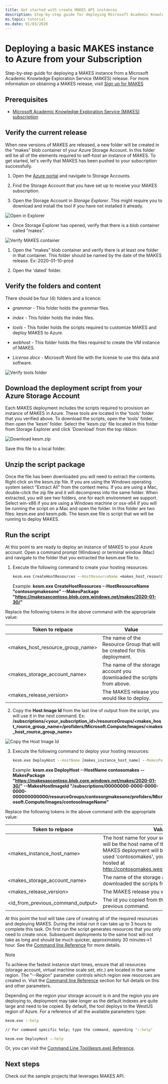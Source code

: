```yaml
---
title: Get started with create MAKES API instances
description: Step-by-step guide for deploying Microsoft Academic Knowledge Exploration Service(MAKES) APIs using MAKES management tool.
ms.topic: tutorial
ms.date: 01/03/2020
---
```


# Deploying a basic MAKES instance to Azure from your Subscription

 Step-by-step guide for deploying a MAKES instance from a Microsoft Academic Knowledge Exploration Service (MAKES) release. For more information on obtaining a MAKES release, visit [Sign up for MAKES](get-started-setup-provisioning.md)

## Prerequisites

- [Microsoft Academic Knowledge Exploration Service (MAKES) subscription](get-started-setup-provisioning.md)

## Verify the current release

When new versions of MAKES are released, a new folder will be created in the "makes" blob container of your Azure Storage Account.  In this folder will be all of the elements required to self-host an instance of MAKES.  To get started, let's verify that MAKES has been pushed to your subscription successfully.

1. Open the [Azure portal](https://portal.azure.com) and navigate to Storage Accounts.

2. Find the Storage Account that you have set up to receive your MAKES subscription.

3. Open the Storage Account in *Storage Explorer*.  This might require you to download and install the tool if you have not installed it already.

![Open in Explorer](media/get-started-open-storage-account.png)

- Once Storage Explorer has opened, verify that there is a blob container called "makes".

![Verify MAKES container](media/get-started-verify-makes-container.png)

1. Open the "makes" blob container and verify there is at least one folder in that container.  This folder should be named by the date of the MAKES release.  Ex: 2020-01-10-prod

2. Open the 'dated' folder.

## Verify the folders and content

There should be four (4) folders and a licence:

- *grammar* - This folder holds the grammar files.

- *index* - This folder holds the index files.

- *tools* - This folder holds the scripts required to customize MAKES and deploy MAKES to Azure.

- *webhost* - This folder holds the files required to create the VM instance of MAKES.

- *License.docx* - Microsoft Word file with the license to use this data and software.

![Verify tools folder](media/get-started-tools-folder.png)

## Download the deployment script from your Azure Storage Account

Each MAKES deployment includes the scripts required to provision an instance of MAKES in Azure.  These tools are located in the 'tools' folder that you verified above.  To download the scripts, open the 'tools' folder, then open the 'kesm' folder.  Select the 'kesm.zip' file located in this folder from Storage Explorer and click 'Download' from the top ribbon:

![Download kesm.zip](media/get-started-download-kesm.png)

Save this file to a local folder.

## Unzip the script package

Once the file has been downloaded you will need to extract the contents.  Right click on the kesm.zip file.  If you are using the Windows operating system select "Extract All" from the context menu.  If you are using a Mac, double-click the zip file and it will decompress into the same folder.  When extracted, you will see two folders, one for each environment we support.  Select win-x86 if you are using a Windows machine or osx-x64 if you will be running the script on a Mac and open the folder.  In this folder are two files: kesm.exe and kesm.pdb.  The kesm.exe file is script that we will be running to deploy MAKES.

## Run the script

At this point to are ready to deploy an instance of MAKES to your Azure account.  Open a command prompt (Windows) or terminal window (Mac) and navigate to the folder that you extracted the kesm.exe file to.

1. Execute the following command to create your hosting resources:

    ```cmd
    kesm.exe CreateHostResources --HostResourceName <makes_host_resource_group_name> --MakesPackage "https://<makes_storage_account_name>.blob.core.windows.net/makes/<makes_release_version>/"
    ```

    Example: **kesm.exe CreateHostResources --HostResourceName "contosorgmakesone" --MakesPackage "https://makesascontoso.blob.core.windows.net/makes/2020-01-30/"**

Replace the following tokens in the above command with the appropriate value:

| Token to relpace | Value |
| --------| ----- |
| <makes_host_resource_group_name> | The name of the Resource Group that will be created for this deployment. |
| <makes_storage_account_name> | The name of the storage account you downloaded the scripts from above. |
| <makes_release_version> | The MAKES release you would like to deploy. |

2. Copy the **Host Image Id** from the last line of output from the script, you will use it in the next command.  Ex:  **/subscriptions/<your_subscription_id>/resourceGroups/<makes_host_rource_group_name>/profiders/Microsoft.Compute/Images/<makes_host_rource_group_name>** 

![Copy the Host Image Id](media/get-started-copy-makes-image-id.png)

3. Execute the following command to deploy your hosting resources:

    ```cmd
    kesm.exe DeployHost --HostName [makes_instance_host_name] --MakesPackage "https://<makes_storage_account_name>.blob.core.windows.net/makes/<makes_release_version>/"  --MakesHostImageId "<id_from_previous_command_output>"
    ```

    Example: **kesm.exe DeployHost --HostName contosomakes --MakesPackage "https://makesascontoso.blob.core.windows.net/makes/2020-01-30/" --MakesHostImageId "/subscriptions/00000000-0000-0000-0000-000000000000/resourceGroups/contosorgmakesone/profiders/Microsoft.Compute/Images/contosoImageName"**

Replace the following tokens in the above command with the appropriate value:

| Token to relpace | Value |
| --------| ----- |
| <makes_instance_host_name> | The host name for your service.  The hostname will be the host name of the server where your MAKES deployment will be hosted.  Ex: If you used 'contosomakes', your MAKES API will be hosted at http://contosomakes.westus.cloudapp.azure.net. |
| <makes_storage_account_name> | The name of the storage account you downloaded the scripts from above. |
| <makes_release_version> | The MAKES release you would like to deploy. |
| <id_from_previous_command_output> | The id you copied from the output of the previous command. |



At this point the tool will take care of creating all of the required resources and deploying MAKES.  During the initial run it can take up to 3 hours to complete this task.  On first run the script generates resources that you only need to create once.  Subsequent deployments to the same host will not take as long and should be much quicker, approximately 30 minutes->1 hour.  See the [Command line Reference](reference-makes-command-line-tool.md) for more details.  

> [!NOTE]
> To achieve the fastest instance start times, ensure that all resources (storage account, virtual machine scale set, etc.) are located in the same region. The "--Region" parameter controls which region new resources are created in. Visit the [Command line Reference](reference-makes-command-line-tool.md) section for full details on this and other parameters.

Depending on the region your storage account is in and the region you are deploying to, deployment may take longer as the default indexes are quite large and need to be copied.  By default, the tool deploys to the WestUS region of Azure.  For a reference of all the available parameters type:

```cmd
kesm.exe --help

// For command specific help; type the command, appending '--help'

kesm.exe DeployHost --help
```

Or, you can visit the [Command Line Tool(kesm.exe) Reference](reference-makes-command-line-tool.md).

## Next steps

Check out the sample projects that leverages MAKES API.
